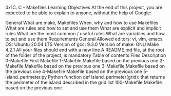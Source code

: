 0x1C. C - Makefiles
Learning Objectives
At the end of this project, you are expected to be able to explain to anyone, without the help of Google:

General
What are make, Makefiles
When, why and how to use Makefiles
What are rules and how to set and use them
What are explicit and implicit rules
What are the most common / useful rules
What are variables and how to set and use them
Requirements
General
Allowed editors: vi, vim, emacs
OS: Ubuntu 20.04 LTS
Version of gcc: 9.3.0
Version of make: GNU Make 4.2.1
All your files should end with a new line
A README.md file, at the root of the folder of the project, is mandatory
Table of contents
Files	Description
0-Makefile	First Makefile
1-Makefile	Makefile based on the previous one
2-Makefile	Makefile based on the previous one
3-Makefile	Makefile based on the previous one
4-Makefile	Makefile based on the previous one
5-island_perimeter.py	Python function def island_perimeter(grid): that returns the perimeter of the island described in the grid list
100-Makefile	Makefile based on the previous one
